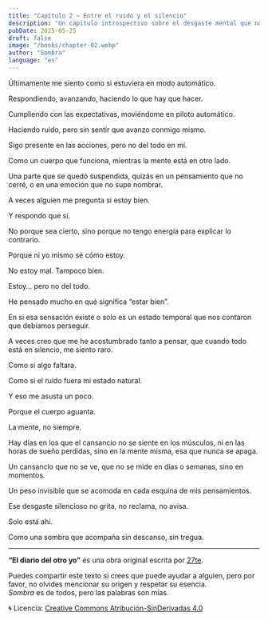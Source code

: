 ```yaml
---
title: "Capítulo 2 — Entre el ruido y el silencio"
description: "Un capítulo introspectivo sobre el desgaste mental que no se ve, la desconexión emocional en medio de la rutina, y esa sensación de estar presente, pero no del todo. Sombra reflexiona sobre lo que significa 'estar bien' y cómo el ruido constante puede convertirse en nuestro estado natural. Una entrada honesta sobre la fatiga que no se nota, pero pesa."
pubDate: 2025-05-25
draft: false
image: "/books/chapter-02.webp"
author: "Sombra"
language: "es"
---
```


Últimamente me siento como si estuviera en modo automático.

Respondiendo, avanzando, haciendo lo que hay que hacer.

Cumpliendo con las expectativas, moviéndome en piloto automático.

Haciendo ruido, pero sin sentir que avanzo conmigo mismo.

Sigo presente en las acciones, pero no del todo en mí.

Como un cuerpo que funciona, mientras la mente está en otro lado.

Una parte que se quedó suspendida, quizás en un pensamiento que no cerré, o en una emoción que no supe nombrar.

A veces alguien me pregunta si estoy bien.

Y respondo que sí.

No porque sea cierto, sino porque no tengo energía para explicar lo contrario.

Porque ni yo mismo sé cómo estoy.

No estoy mal. Tampoco bien.

Estoy… pero no del todo.

He pensado mucho en qué significa “estar bien”.

En si esa sensación existe o solo es un estado temporal que nos contaron que debíamos perseguir.

A veces creo que me he acostumbrado tanto a pensar, que cuando todo está en silencio, me siento raro.

Como si algo faltara.

Como si el ruido fuera mi estado natural.

Y eso me asusta un poco.

Porque el cuerpo aguanta.

La mente, no siempre.

Hay días en los que el cansancio no se siente en los músculos, ni en las horas de sueño perdidas, sino en la mente misma, esa que nunca se apaga.

Un cansancio que no se ve, que no se mide en días o semanas, sino en momentos.

Un peso invisible que se acomoda en cada esquina de mis pensamientos.

Ese desgaste silencioso no grita, no reclama, no avisa.

Solo está ahí.

Como una sombra que acompaña sin descanso, sin tregua.

---

**“El diario del otro yo”** es una obra original escrita por [27te](https://27te.mblcdev.com).

Puedes compartir este texto si crees que puede ayudar a alguien, pero por favor, no olvides mencionar su origen y respetar su esencia.  
_Sombra_ es de todos, pero las palabras son mías.

🌀 Licencia: [Creative Commons Atribución-SinDerivadas 4.0](https://creativecommons.org/licenses/by-nd/4.0/deed.es)
